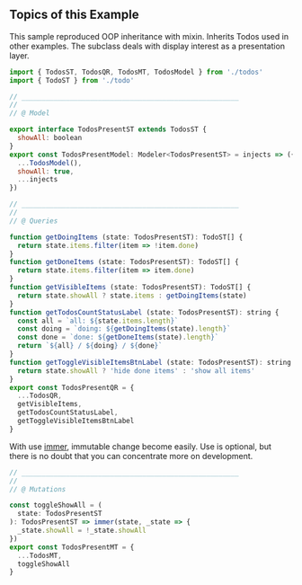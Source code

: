 ## Topics of this Example

This sample reproduced OOP inheritance with mixin.
Inherits Todos used in other examples.
The subclass deals with display interest as a presentation layer.

```javascript
import { TodosST, TodosQR, TodosMT, TodosModel } from './todos'
import { TodoST } from './todo'

// ______________________________________________________
//
// @ Model

export interface TodosPresentST extends TodosST {
  showAll: boolean
}
export const TodosPresentModel: Modeler<TodosPresentST> = injects => ({
  ...TodosModel(),
  showAll: true,
  ...injects
})

// ______________________________________________________
//
// @ Queries

function getDoingItems (state: TodosPresentST): TodoST[] {
  return state.items.filter(item => !item.done)
}
function getDoneItems (state: TodosPresentST): TodoST[] {
  return state.items.filter(item => item.done)
}
function getVisibleItems (state: TodosPresentST): TodoST[] {
  return state.showAll ? state.items : getDoingItems(state)
}
function getTodosCountStatusLabel (state: TodosPresentST): string {
  const all = `all: ${state.items.length}`
  const doing = `doing: ${getDoingItems(state).length}`
  const done = `done: ${getDoneItems(state).length}`
  return `${all} / ${doing} / ${done}`
}
function getToggleVisibleItemsBtnLabel (state: TodosPresentST): string {
  return state.showAll ? 'hide done items' : 'show all items'
}
export const TodosPresentQR = {
  ...TodosQR,
  getVisibleItems,
  getTodosCountStatusLabel,
  getToggleVisibleItemsBtnLabel
}
```

With use [immer](https://www.npmjs.com/package/immer), immutable change become easily.
Use is optional, but there is no doubt that you can concentrate more on development.

```javascript
// ______________________________________________________
//
// @ Mutations

const toggleShowAll = (
  state: TodosPresentST
): TodosPresentST => immer(state, _state => {
  _state.showAll = !_state.showAll
})
export const TodosPresentMT = {
  ...TodosMT,
  toggleShowAll
}

```

